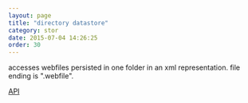 ```yaml
---
layout: page
title: "directory datastore"
category: stor
date: 2015-07-04 14:26:25
order: 30
---
```


accesses webfiles persisted in one folder in an xml representation. file ending is ".webfile".

[API](http://sebastianmonzel.github.io/webfiles-framework-php-api/class-webfilesframework.core.datastore.types.directory.MDirectoryDatastore.html)
